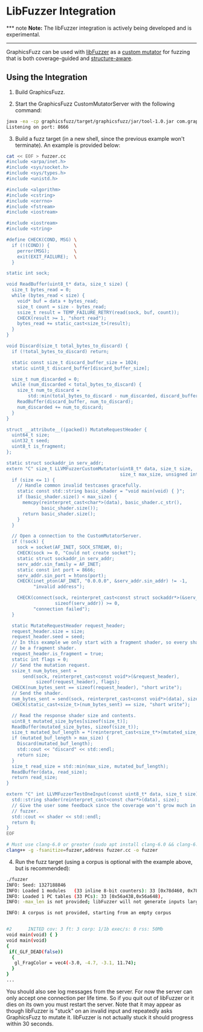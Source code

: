 # LibFuzzer Integration

*** note
**Note:** The libFuzzer integration is actively being developed and is
experimental.
***

GraphicsFuzz can be used with [libFuzzer](http://llvm.org/docs/LibFuzzer.html)
as a [custom mutator](https://cs.chromium.org/chromium/src/third_party/libFuzzer/src/FuzzerInterface.h)
for fuzzing that is both coverage-guided and [structure-aware](https://github.com/google/fuzzer-test-suite/blob/master/tutorial/structure-aware-fuzzing.md).

## Using the Integration

1. Build GraphicsFuzz.

2. Start the GraphicsFuzz CustomMutatorServer with the following command:

```bash
java -ea -cp graphicsfuzz/target/graphicsfuzz/jar/tool-1.0.jar com.graphicsfuzz.generator.tool.CustomMutatorServer
Listening on port: 8666
```

3. Build a fuzz target (in a new shell, since the previous example won't
   terminate). An example is provided below:

```bash
cat << EOF > fuzzer.cc
#include <arpa/inet.h>
#include <sys/socket.h>
#include <sys/types.h>
#include <unistd.h>

#include <algorithm>
#include <cstring>
#include <cerrno>
#include <fstream>
#include <iostream>

#include <iostream>
#include <string>

#define CHECK(COND, MSG) \
  if (!(COND)) {         \
    perror(MSG);         \
    exit(EXIT_FAILURE);  \
  }

static int sock;

void ReadBuffer(uint8_t* data, size_t size) {
  size_t bytes_read = 0;
  while (bytes_read < size) {
    void* buf = data + bytes_read;
    size_t count = size - bytes_read;
    ssize_t result = TEMP_FAILURE_RETRY(read(sock, buf, count));
    CHECK(result >= 1, "short read");
    bytes_read += static_cast<size_t>(result);
  }
}

void Discard(size_t total_bytes_to_discard) {
  if (!total_bytes_to_discard) return;

  static const size_t discard_buffer_size = 1024;
  static uint8_t discard_buffer[discard_buffer_size];

  size_t num_discarded = 0;
  while (num_discarded < total_bytes_to_discard) {
    size_t num_to_discard =
        std::min(total_bytes_to_discard - num_discarded, discard_buffer_size);
    ReadBuffer(discard_buffer, num_to_discard);
    num_discarded += num_to_discard;
  }
}

struct __attribute__((packed)) MutateRequestHeader {
  uint64_t size;
  uint32_t seed;
  uint8_t is_fragment;
};

static struct sockaddr_in serv_addr;
extern "C" size_t LLVMFuzzerCustomMutator(uint8_t* data, size_t size,
                                          size_t max_size, unsigned int seed) {
  if (size <= 1) {
    // Handle common invalid testcases gracefully.
    static const std::string basic_shader = "void main(void) { }";
    if (basic_shader.size() < max_size) {
      memcpy(reinterpret_cast<char*>(data), basic_shader.c_str(),
             basic_shader.size());
      return basic_shader.size();
    }
  }

  // Open a connection to the CustomMutatorServer.
  if (!sock) {
    sock = socket(AF_INET, SOCK_STREAM, 0);
    CHECK(sock >= 0, "Could not create socket");
    static struct sockaddr_in serv_addr;
    serv_addr.sin_family = AF_INET;
    static const int port = 8666;
    serv_addr.sin_port = htons(port);
    CHECK(inet_pton(AF_INET, "0.0.0.0", &serv_addr.sin_addr) != -1,
          "invalid address");

    CHECK(connect(sock, reinterpret_cast<const struct sockaddr*>(&serv_addr),
                  sizeof(serv_addr)) >= 0,
          "connection failed");
  }

  static MutateRequestHeader request_header;
  request_header.size = size;
  request_header.seed = seed;
  // In this example we only start with a fragment shader, so every shader must
  // be a fragment shader.
  request_header.is_fragment = true;
  static int flags = 0;
  // Send the mutation request.
  ssize_t num_bytes_sent =
      send(sock, reinterpret_cast<const void*>(&request_header),
           sizeof(request_header), flags);
  CHECK(num_bytes_sent == sizeof(request_header), "short write");
  // Send the shader.
  num_bytes_sent = send(sock, reinterpret_cast<const void*>(data), size, flags);
  CHECK(static_cast<size_t>(num_bytes_sent) == size, "short write");

  // Read the response shader size and contents.
  uint8_t mutated_size_bytes[sizeof(size_t)];
  ReadBuffer(mutated_size_bytes, sizeof(size_t));
  size_t mutated_buf_length = *(reinterpret_cast<size_t*>(mutated_size_bytes));
  if (mutated_buf_length > max_size) {
    Discard(mutated_buf_length);
    std::cout << "discard" << std::endl;
    return size;
  }
  size_t read_size = std::min(max_size, mutated_buf_length);
  ReadBuffer(data, read_size);
  return read_size;
}

extern "C" int LLVMFuzzerTestOneInput(const uint8_t* data, size_t size) {
  std::string shader(reinterpret_cast<const char*>(data), size);
  // Give the user some feedback since the coverage won't grow much in an empty
  // fuzzer.
  std::cout << shader << std::endl;
  return 0;
}
EOF

# Must use clang-6.0 or greater (sudo apt install clang-6.0 && clang-6.0 -fsanitize=fuzzer...).
clang++ -g -fsanitize=fuzzer,address fuzzer.cc -o fuzzer
```

4. Run the fuzz target (using a corpus is optional with the example above, but
   is recommended):

```bash
./fuzzer
INFO: Seed: 1327188846
INFO: Loaded 1 modules   (33 inline 8-bit counters): 33 [0x78d460, 0x78d481),
INFO: Loaded 1 PC tables (33 PCs): 33 [0x56a438,0x56a648),
INFO: -max_len is not provided; libFuzzer will not generate inputs larger than 4096 bytes

INFO: A corpus is not provided, starting from an empty corpus


#2      INITED cov: 3 ft: 3 corp: 1/1b exec/s: 0 rss: 50Mb
void main(void) { }
void main(void)
{
 if(_GLF_DEAD(false))
  {
   gl_FragColor = vec4(-3.0, -4.7, -3.1, 11.74);
  }
}
...
```

You should also see log messages from the server.
For now the server can only accept one connection per life time. So if you quit
out of libFuzzer or it dies on its own you must restart the server.
Note that it may appear as though libFuzzer is "stuck" on an invalid input and
repeatedly asks GraphicsFuzz to mutate it. libFuzzer is not actually stuck it
should progress within 30 seconds.
